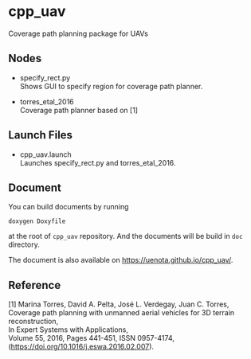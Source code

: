 # cpp_uav
Coverage path planning package for UAVs

## Nodes
- specify_rect.py  
Shows GUI to specify region for coverage path planner.

- torres_etal_2016  
Coverage path planner based on [1]

## Launch Files
- cpp_uav.launch  
Launches specify_rect.py and torres_etal_2016.

## Document
You can build documents by running 
```
doxygen Doxyfile
```
at the root of `cpp_uav` repository.
And the documents will be build in `doc` directory.

The document is also available on https://uenota.github.io/cpp_uav/.

## Reference
[1] Marina Torres, David A. Pelta, José L. Verdegay, Juan C. Torres,  
    Coverage path planning with unmanned aerial vehicles for 3D terrain reconstruction,  
    In Expert Systems with Applications,  
    Volume 55, 2016, Pages 441-451, ISSN 0957-4174, (https://doi.org/10.1016/j.eswa.2016.02.007).
